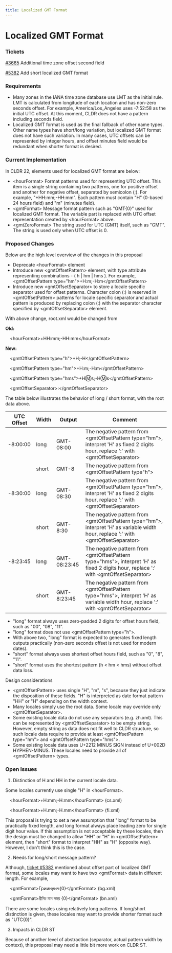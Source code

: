 ```yaml
---
title: Localized GMT Format
---
```


# Localized GMT Format

### Tickets

[#3665](http://unicode.org/cldr/trac/ticket/3665) Additional time zone offset second field

[#5382](http://unicode.org/cldr/trac/ticket/5382) Add short localized GMT format

### Requirements

- Many zones in the IANA time zone database use LMT as the initial rule. LMT is calculated from longitude of each location and has non-zero seconds offset. For example, America/Los\_Angeles uses -7:52:58 as the initial UTC offset. At this moment, CLDR does not have a pattern including seconds field.
- Localized GMT format is used as the final fallback of other name types. Other name types have short/long variation, but localized GMT format does not have such variation. In many cases, UTC offsets can be represented by integer hours, and offset minutes field would be redundant when shorter format is desired.

### Current Implementation

In CLDR 22, elements used for localized GMT format are below:

- \<hourFormat> Format patterns used for representing UTC offset. This item is a single string containing two patterns, one for positive offset and another for negative offset, separated by semicolon (;). For example, "+HH:mm;-HH:mm". Each pattern must contain "H" (0-based 24 hours field) and "m" (minutes field).
- \<gmtFormat> Message format pattern such as "GMT{0}" used for localized GMT format. The variable part is replaced with UTC offset representation created by \<hourFormat> above.
- \<gmtZeroFormat> The string used for UTC (GMT) itself, such as "GMT". The string is used only when UTC offset is 0.

### Proposed Changes

Below are the high level overview of the changes in this proposal

- Deprecate \<hourFormat> element
- Introduce new \<gmtOffsetPattern> element, with type attribute representing combinations - ( h | hm | hms ). For example, \<gmtOffsetPattern type="hm">+H:m;-H:m\</gmtOffsetPattern>
- Introduce new \<gmtOffsetSeparator> to store a locale specific separator used for offset patterns. Character colon (:) is reserved in \<gmtOffsetPattern> patterns for locale specific separator and actual pattern is produced by replacing colon (:) with the separator character specified by \<gmtOffsetSeparator> element.

With above change, root.xml would be changed from

**Old:**

&emsp;\<hourFormat>+HH:mm;-HH:mm\</hourFormat>

**New:**

&emsp;\<gmtOffsetPattern type="h">+H;-H\</gmtOffsetPattern>

&emsp;\<gmtOffsetPattern type="hm">+H:m;-H:m\</gmtOffsetPattern>

&emsp;\<gmtOffsetPattern type="hms">+H:m:s;-H:m:s\</gmtOffsetPattern>

&emsp;\<gmtOffsetSeparator>:\</gmtOffsetSeparator>

The table below illustrates the behavior of long / short format, with the root data above.

| UTC Offset |  Width |  Output |  Comment |
|---|---|---|---|
|  -8:00:00 |  long |  GMT-08:00 |  The negative pattern from &lt;gmtOffsetPattern type="hm"&gt;, interpret 'H' as fixed 2 digits hour, replace ':' with &lt;gmtOffsetSeparator&gt; |
|   |  short |  GMT-8 |  The negative pattern from &lt;gmtOffsetPattern type"h"&gt; |
|  -8:30:00 |  long |  GMT-08:30 |  The negative pattern from &lt;gmtOffsetPattern type="hm"&gt;, interpret 'H' as fixed 2 digits hour, replace ':' with &lt;gmtOffsetSeparator&gt; |
|   |  short |  GMT-8:30 |  The negative pattern from &lt;gmtOffsetPattern type="hm"&gt;, interpret 'H' as variable width hour, replace ':' with &lt;gmtOffsetSeparator&gt; |
|  -8:23:45 |  long |  GMT-08:23:45 |  The negative pattern from &lt;gmtOffsetPattern type="hms"&gt;, interpret 'H' as fixed 2 digits hour, replace ':' with &lt;gmtOffsetSeparator&gt; |
|   |  short |  GMT-8:23:45 |  The negative pattern from &lt;gmtOffsetPattern type="hms"&gt;, interpret 'H' as variable width hour, replace ':' with &lt;gmtOffsetSeparator&gt; |

- "long" format always uses zero-padded 2 digits for offset hours field, such as "00", "08", "11".
- "long" format does not use \<gmtOffsetPattern type="h">.
- With above two, "long" format is expected to generates fixed length outputs practically (non-zero seconds offset is not used for modern dates).
- "short" format always uses shortest offset hours field, such as "0", "8", "11".
- "short" format uses the shortest pattern (h \< hm \< hms) without offset data loss.

Design considerations

- \<gmtOffsetPattern> uses single "H", "m", "s", because they just indicate the disposition of these fields. "H" is interpreted as date format pattern "HH" or "H" depending on the width context.
- Many locales simply use the root data. Some locale may override only \<gmtOffsetSeparator>.
- Some existing locale data do not use any separators (e.g. zh.xml). This can be represented by \<gmtOffsetSeparator> to be empty string. However, empty string as data does not fit well to CLDR structure, so such locale data require to provide at least \<gmtOffsetPattern type="hm"> and \<gmtOffsetPattern type="hms">.
- Some existing locale data uses U+2212 MINUS SIGN instead of U+002D HYPHEN-MINUS. These locales need to provide all of \<gmtOffsetPattern> types.

### Open Issues

1. Distinction of H and HH in the current locale data.

Some locales currently use single "H" in \<hourFormat>.

&emsp;\<hourFormat>+H:mm;-H:mm\</hourFormat> (cs.xml)

&emsp;\<hourFormat>+H.mm;-H.mm\</hourFormat> (fi.xml)

This proposal is trying to set a new assumption that "long" format to be practically fixed length, and long format always place leading zero for single digit hour value. If this assumption is not acceptable by these locales, then the design must be changed to allow "HH" or "H" in \<gmtOffsetPattern> element, then "short" format to interpret "HH" as "H" (opposite way). However, I don't think this is the case.

2. Needs for long/short message pattern?

Although, [ticket #5382](http://unicode.org/cldr/trac/ticket/5382) mentioned about offset part of localized GMT format, some locales may want to have two \<gmtFormat> data in different length. For example,

&emsp;\<gmtFormat>Гриинуич{0}\</gmtFormat> (bg.xml)

&emsp;\<gmtFormat>গ্রীনিচ মান সময় {0}\</gmtFormat> (bn.xml)

There are some locales using relatively long patterns. If long/short distinction is given, these locales may want to provide shorter format such as "UTC{0}".

3. Impacts in CLDR ST

Because of another level of abstraction (separator, actual pattern width by context), this proposal may need a little bit more work on CLDR ST.

